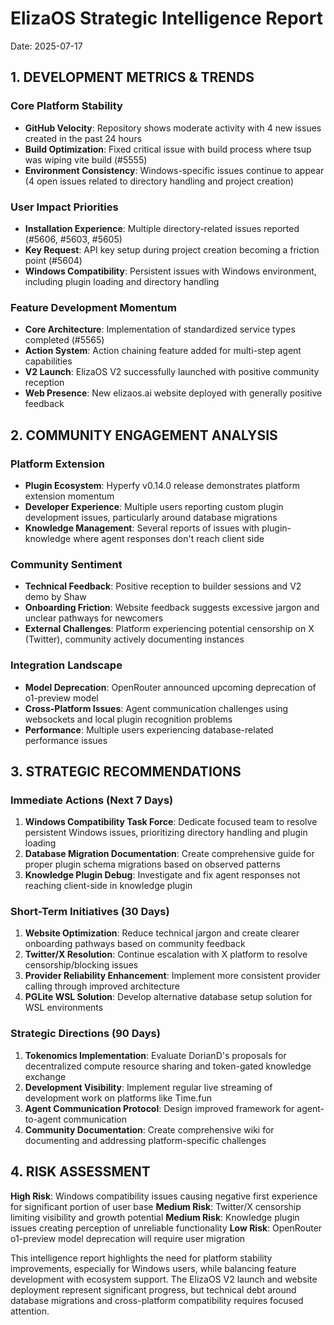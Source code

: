 # ElizaOS Strategic Intelligence Report
Date: 2025-07-17

## 1. DEVELOPMENT METRICS & TRENDS

### Core Platform Stability
- **GitHub Velocity**: Repository shows moderate activity with 4 new issues created in the past 24 hours
- **Build Optimization**: Fixed critical issue with build process where tsup was wiping vite build (#5555)
- **Environment Consistency**: Windows-specific issues continue to appear (4 open issues related to directory handling and project creation)

### User Impact Priorities
- **Installation Experience**: Multiple directory-related issues reported (#5606, #5603, #5605)
- **Key Request**: API key setup during project creation becoming a friction point (#5604)
- **Windows Compatibility**: Persistent issues with Windows environment, including plugin loading and directory handling

### Feature Development Momentum
- **Core Architecture**: Implementation of standardized service types completed (#5565)
- **Action System**: Action chaining feature added for multi-step agent capabilities
- **V2 Launch**: ElizaOS V2 successfully launched with positive community reception
- **Web Presence**: New elizaos.ai website deployed with generally positive feedback

## 2. COMMUNITY ENGAGEMENT ANALYSIS

### Platform Extension
- **Plugin Ecosystem**: Hyperfy v0.14.0 release demonstrates platform extension momentum
- **Developer Experience**: Multiple users reporting custom plugin development issues, particularly around database migrations
- **Knowledge Management**: Several reports of issues with plugin-knowledge where agent responses don't reach client side

### Community Sentiment
- **Technical Feedback**: Positive reception to builder sessions and V2 demo by Shaw
- **Onboarding Friction**: Website feedback suggests excessive jargon and unclear pathways for newcomers
- **External Challenges**: Platform experiencing potential censorship on X (Twitter), community actively documenting instances

### Integration Landscape
- **Model Deprecation**: OpenRouter announced upcoming deprecation of o1-preview model
- **Cross-Platform Issues**: Agent communication challenges using websockets and local plugin recognition problems
- **Performance**: Multiple users experiencing database-related performance issues

## 3. STRATEGIC RECOMMENDATIONS

### Immediate Actions (Next 7 Days)
1. **Windows Compatibility Task Force**: Dedicate focused team to resolve persistent Windows issues, prioritizing directory handling and plugin loading
2. **Database Migration Documentation**: Create comprehensive guide for proper plugin schema migrations based on observed patterns
3. **Knowledge Plugin Debug**: Investigate and fix agent responses not reaching client-side in knowledge plugin

### Short-Term Initiatives (30 Days)
1. **Website Optimization**: Reduce technical jargon and create clearer onboarding pathways based on community feedback
2. **Twitter/X Resolution**: Continue escalation with X platform to resolve censorship/blocking issues
3. **Provider Reliability Enhancement**: Implement more consistent provider calling through improved architecture
4. **PGLite WSL Solution**: Develop alternative database setup solution for WSL environments

### Strategic Directions (90 Days)
1. **Tokenomics Implementation**: Evaluate DorianD's proposals for decentralized compute resource sharing and token-gated knowledge exchange
2. **Development Visibility**: Implement regular live streaming of development work on platforms like Time.fun
3. **Agent Communication Protocol**: Design improved framework for agent-to-agent communication
4. **Community Documentation**: Create comprehensive wiki for documenting and addressing platform-specific challenges

## 4. RISK ASSESSMENT

**High Risk**: Windows compatibility issues causing negative first experience for significant portion of user base
**Medium Risk**: Twitter/X censorship limiting visibility and growth potential
**Medium Risk**: Knowledge plugin issues creating perception of unreliable functionality
**Low Risk**: OpenRouter o1-preview model deprecation will require user migration

This intelligence report highlights the need for platform stability improvements, especially for Windows users, while balancing feature development with ecosystem support. The ElizaOS V2 launch and website deployment represent significant progress, but technical debt around database migrations and cross-platform compatibility requires focused attention.